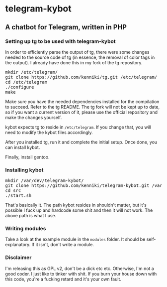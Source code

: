 # telegram-kybot
## A chatbot for Telegram, written in PHP

### Setting up tg to be used with telegram-kybot
In order to efficiently parse the output of tg, there were some changes needed to the source code of tg (in essence, the removal of color tags in the output).
I already have done this in my fork of the tg repository.

<pre>
mkdir /etc/telegram/
git clone https://github.com/kenniki/tg.git /etc/telegram/
cd /etc/telegram
./configure
make
</pre>

Make sure you have the needed dependencies installed for the compilation to succeed.
Refer to the tg README.
The tg fork will not be kept up to date, so if you want a current version of it, please use the official repository and make the changes yourself.

kybot expects tg to reside in <code>/etc/telegram</code>. If you change that, you will need to modify the kybot files accordingly.

After you installed tg, run it and complete the initial setup. Once done, you can install kybot.

Finally, install gentoo.

### Installing kybot
<pre>mkdir /var/dev/telegram-kybot/
git clone https://github.com/kenniki/telegram-kybot.git /var/dev/telegram-kybot/
cd src
./start.sh</pre>

That's basically it.
The path kybot resides in shouldn't matter, but it's possible I fuck up and hardcode some shit and then it will not work.
The above path is what I use.

### Writing modules
Take a look at the example module in the <code>modules</code> folder. It should be self-explanatory. If it isn't, don't write a module.

### Disclaimer
I'm releasing this as GPL v2, don't be a dick etc etc.
Otherwise, I'm not a good coder. I just like to tinker with shit.
If you burn your house down with this code, you're a fucking retard and it's your own fault.
